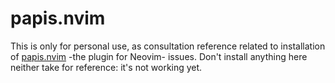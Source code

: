 # papis.nvim

This is only for personal use, as consultation reference related to installation of [papis.nvim](https://github.com/jghauser/papis.nvim) -the plugin for Neovim- issues. Don't install anything here neither take for reference: it's not working yet.
